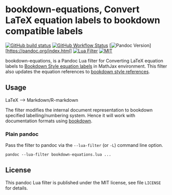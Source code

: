 bookdown-equations, Convert LaTeX equation labels to bookdown compatible labels
==================================================================

[![GitHub build status][CI badge]][CI workflow]
[![GitHub Workflow Status][pages badge]][pages workflow]
[![Pandoc Version][Pandoc badge]][https://pandoc.org/index.html]
[![Lua Filter][Lua Filter]][Main Filter]
[![MIT][License]][License URL]

bookdown-equations, is a Pandoc Lua filter for Converting LaTeX equation labels to [Bookdown Style equation labels](https://bookdown.org/yihui/bookdown/markdown-extensions-by-bookdown.html) in MathJax environment.
This filter also updates the equation references to [bookdown style references](https://bookdown.org/yihui/bookdown/markdown-extensions-by-bookdown.html).

[pages badge]: https://img.shields.io/github/workflow/status/Abhi-1U/bookdown-equations/Publish%20Website?label=Pages&logo=github&style=for-the-badge
[pages workflow]: https://github.com/Abhi-1U/bookdown-equations/blob/main/.github/workflows/website.yml
[CI badge]: https://img.shields.io/github/workflow/status/Abhi-1U/bookdown-equations/CI?logo=github&style=for-the-badge
[CI workflow]: https://github.com/Abhi-1U/bookdown-equations/actions/workflows/ci.yaml

[Pandoc badge]: https://img.shields.io/badge/pandoc-2.9+-red?style=for-the-badge&logo=haskell
[Lua Filter]: https://img.shields.io/badge/lua-filter-darkblue?style=for-the-badge&logo=lua
[License]: https://img.shields.io/badge/license-MIT-black?style=for-the-badge
[License URL]: https://github.com/Abhi-1U/bookdown-equations/blob/main/LICENSE
[Main Filter]: https://github.com/Abhi-1U/bookdown-equations/blob/main/bookdown-equations.lua
Usage
------------------------------------------------------------------

LaTeX --> Markdown/R-markdown

The filter modifies the internal document representation to bookdown specified labelling/numbering
system. Hence it will work with documentation formats using [bookdown](https://bookdown.org/).

### Plain pandoc

Pass the filter to pandoc via the `--lua-filter` (or `-L`) command
line option.

    pandoc --lua-filter bookdown-equations.lua ...



License
------------------------------------------------------------------

This pandoc Lua filter is published under the MIT license, see
file `LICENSE` for details.
